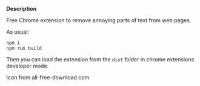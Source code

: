 **Description**

Free Chrome extension to remove annoying parts of text from web pages.

As usual:

```
npm i
npm run build
```

Then you can load the extension from the `dist` folder in chrome extensions developer mode.

Icon from all-free-download.com

